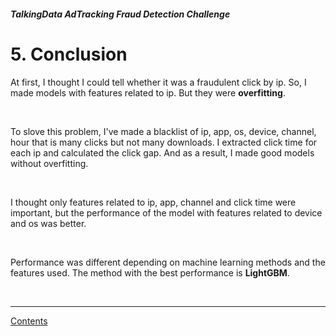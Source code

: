 ##### TalkingData AdTracking Fraud Detection Challenge
# 5. Conclusion

At first, I thought I could tell whether it was a fraudulent click by ip. So, I made models with features related to ip. But they were **overfitting**.

<br>

To slove this problem, I've made a blacklist of ip, app, os, device, channel, hour that is many clicks but not many downloads. I extracted click time for each ip and calculated the click gap. And as a result, I made good models without overfitting.

<br>

I thought only features related to ip, app, channel and click time were important, but the performance of the model with features related to device and os was better.

<br>

Performance was different depending on machine learning methods and the features used. The method with the best performance is **LightGBM**.

<br>

---

[Contents](README.md) <br>
